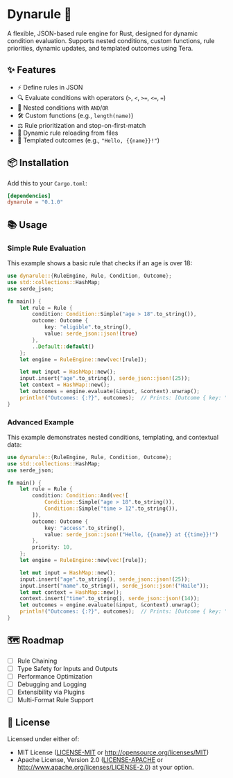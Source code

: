 # Dynarule 🚀

A flexible, JSON-based rule engine for Rust, designed for dynamic condition evaluation. Supports nested conditions, custom functions, rule priorities, dynamic updates, and templated outcomes using Tera.

## ✨ Features

- ⚡️ Define rules in JSON
- 🔍 Evaluate conditions with operators (`>`, `<`, `>=`, `<=`, `=`)
- 🌳 Nested conditions with `AND`/`OR`
- 🛠 Custom functions (e.g., `length(name)`)
- ⚖️ Rule prioritization and stop-on-first-match
- 🔄 Dynamic rule reloading from files
- 📝 Templated outcomes (e.g., `"Hello, {{name}}!"`)

## 📦 Installation

Add this to your `Cargo.toml`:

```toml
[dependencies]
dynarule = "0.1.0"
```

## 📚 Usage

### Simple Rule Evaluation

This example shows a basic rule that checks if an age is over 18:

```rust
use dynarule::{RuleEngine, Rule, Condition, Outcome};
use std::collections::HashMap;
use serde_json;

fn main() {
    let rule = Rule {
        condition: Condition::Simple("age > 18".to_string()),
        outcome: Outcome {
            key: "eligible".to_string(),
            value: serde_json::json!(true)
        },
        ..Default::default()
    };
    let engine = RuleEngine::new(vec![rule]);

    let mut input = HashMap::new();
    input.insert("age".to_string(), serde_json::json!(25));
    let context = HashMap::new();
    let outcomes = engine.evaluate(&input, &context).unwrap();
    println!("Outcomes: {:?}", outcomes);  // Prints: [Outcome { key: "eligible", value: true }]
}
```

### Advanced Example

This example demonstrates nested conditions, templating, and contextual data:

```rust
use dynarule::{RuleEngine, Rule, Condition, Outcome};
use std::collections::HashMap;
use serde_json;

fn main() {
    let rule = Rule {
        condition: Condition::And(vec![
            Condition::Simple("age > 18".to_string()),
            Condition::Simple("time > 12".to_string()),
        ]),
        outcome: Outcome {
            key: "access".to_string(),
            value: serde_json::json!("Hello, {{name}} at {{time}}!")
        },
        priority: 10,
    };
    let engine = RuleEngine::new(vec![rule]);

    let mut input = HashMap::new();
    input.insert("age".to_string(), serde_json::json!(25));
    input.insert("name".to_string(), serde_json::json!("Haile"));
    let mut context = HashMap::new();
    context.insert("time".to_string(), serde_json::json!(14));
    let outcomes = engine.evaluate(&input, &context).unwrap();
    println!("Outcomes: {:?}", outcomes);  // Prints: [Outcome { key: "access", value: "Hello, Haile at 14!" }]
}
```

## 🗺 Roadmap

- [ ] Rule Chaining
- [ ] Type Safety for Inputs and Outputs
- [ ] Performance Optimization
- [ ] Debugging and Logging
- [ ] Extensibility via Plugins
- [ ] Multi-Format Rule Support

## 📄 License

Licensed under either of:

- MIT License ([LICENSE-MIT](LICENSE-MIT) or http://opensource.org/licenses/MIT)
- Apache License, Version 2.0 ([LICENSE-APACHE](LICENSE-APACHE) or http://www.apache.org/licenses/LICENSE-2.0) at your option.
